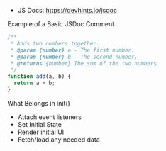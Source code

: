 <!-- ====================================================================
   COMMENTS
===================================================================== -->

- JS Docs: https://devhints.io/jsdoc

Example of a Basic JSDoc Comment

```js
/**
 * Adds two numbers together.
 * @param {number} a - The first number.
 * @param {number} b - The second number.
 * @returns {number} The sum of the two numbers.
 */
function add(a, b) {
  return a + b;
}
```


<!-- ====================================================================
   INIT FUNCTION
===================================================================== -->

What Belongs in init()
- Attach event listeners
- Set Initial State
- Render initial UI
- Fetch/load any needed data

